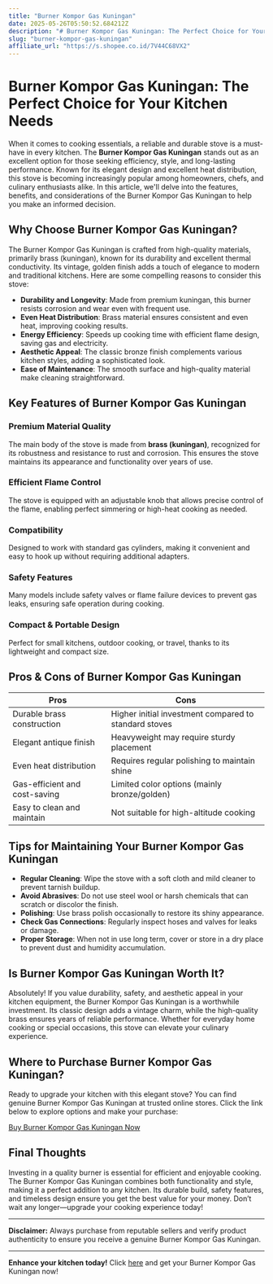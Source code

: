 ```yaml
---
title: "Burner Kompor Gas Kuningan"
date: 2025-05-26T05:50:52.684212Z
description: "# Burner Kompor Gas Kuningan: The Perfect Choice for Your Kitchen Needs..."
slug: "burner-kompor-gas-kuningan"
affiliate_url: "https://s.shopee.co.id/7V44C68VX2"
---
```

# Burner Kompor Gas Kuningan: The Perfect Choice for Your Kitchen Needs

When it comes to cooking essentials, a reliable and durable stove is a must-have in every kitchen. The **Burner Kompor Gas Kuningan** stands out as an excellent option for those seeking efficiency, style, and long-lasting performance. Known for its elegant design and excellent heat distribution, this stove is becoming increasingly popular among homeowners, chefs, and culinary enthusiasts alike. In this article, we'll delve into the features, benefits, and considerations of the Burner Kompor Gas Kuningan to help you make an informed decision.

## Why Choose Burner Kompor Gas Kuningan?

The Burner Kompor Gas Kuningan is crafted from high-quality materials, primarily brass (kuningan), known for its durability and excellent thermal conductivity. Its vintage, golden finish adds a touch of elegance to modern and traditional kitchens. Here are some compelling reasons to consider this stove:

- **Durability and Longevity**: Made from premium kuningan, this burner resists corrosion and wear even with frequent use.
- **Even Heat Distribution**: Brass material ensures consistent and even heat, improving cooking results.
- **Energy Efficiency**: Speeds up cooking time with efficient flame design, saving gas and electricity.
- **Aesthetic Appeal**: The classic bronze finish complements various kitchen styles, adding a sophisticated look.
- **Ease of Maintenance**: The smooth surface and high-quality material make cleaning straightforward.

## Key Features of Burner Kompor Gas Kuningan

### Premium Material Quality
The main body of the stove is made from **brass (kuningan)**, recognized for its robustness and resistance to rust and corrosion. This ensures the stove maintains its appearance and functionality over years of use.

### Efficient Flame Control
The stove is equipped with an adjustable knob that allows precise control of the flame, enabling perfect simmering or high-heat cooking as needed.

### Compatibility
Designed to work with standard gas cylinders, making it convenient and easy to hook up without requiring additional adapters.

### Safety Features
Many models include safety valves or flame failure devices to prevent gas leaks, ensuring safe operation during cooking.

### Compact & Portable Design
Perfect for small kitchens, outdoor cooking, or travel, thanks to its lightweight and compact size.

## Pros & Cons of Burner Kompor Gas Kuningan

| **Pros**                                   | **Cons**                                       |
|--------------------------------------------|------------------------------------------------|
| Durable brass construction                | Higher initial investment compared to standard stoves |
| Elegant antique finish                     | Heavyweight may require sturdy placement    |
| Even heat distribution                     | Requires regular polishing to maintain shine |
| Gas-efficient and cost-saving             | Limited color options (mainly bronze/golden)|
| Easy to clean and maintain                 | Not suitable for high-altitude cooking       |

## Tips for Maintaining Your Burner Kompor Gas Kuningan

- **Regular Cleaning**: Wipe the stove with a soft cloth and mild cleaner to prevent tarnish buildup.
- **Avoid Abrasives**: Do not use steel wool or harsh chemicals that can scratch or discolor the finish.
- **Polishing**: Use brass polish occasionally to restore its shiny appearance.
- **Check Gas Connections**: Regularly inspect hoses and valves for leaks or damage.
- **Proper Storage**: When not in use long term, cover or store in a dry place to prevent dust and humidity accumulation.

## Is Burner Kompor Gas Kuningan Worth It?

Absolutely! If you value durability, safety, and aesthetic appeal in your kitchen equipment, the Burner Kompor Gas Kuningan is a worthwhile investment. Its classic design adds a vintage charm, while the high-quality brass ensures years of reliable performance. Whether for everyday home cooking or special occasions, this stove can elevate your culinary experience.

## Where to Purchase Burner Kompor Gas Kuningan?

Ready to upgrade your kitchen with this elegant stove? You can find genuine Burner Kompor Gas Kuningan at trusted online stores. Click the link below to explore options and make your purchase:

[Buy Burner Kompor Gas Kuningan Now](https://s.shopee.co.id/7V44C68VX2)

## Final Thoughts

Investing in a quality burner is essential for efficient and enjoyable cooking. The Burner Kompor Gas Kuningan combines both functionality and style, making it a perfect addition to any kitchen. Its durable build, safety features, and timeless design ensure you get the best value for your money. Don’t wait any longer—upgrade your cooking experience today!

---

**Disclaimer:** Always purchase from reputable sellers and verify product authenticity to ensure you receive a genuine Burner Kompor Gas Kuningan.

---

**Enhance your kitchen today!** Click [here](https://s.shopee.co.id/7V44C68VX2) and get your Burner Kompor Gas Kuningan now!